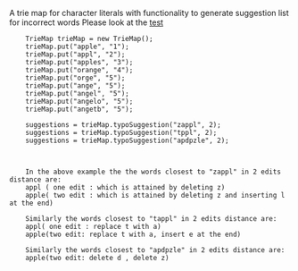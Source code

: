 A trie map for character literals with functionality to generate suggestion list for incorrect words
Please look at the [test](https://github.com/L-factorial/DataStructure-and-MulthiThreading-in-java-/blob/main/src/test/java/com/lfactorial/test/datastructure/trie/TrieMapTest.java)

        TrieMap trieMap = new TrieMap();
        trieMap.put("apple", "1");
        trieMap.put("appl", "2");
        trieMap.put("apples", "3");
        trieMap.put("orange", "4");
        trieMap.put("orge", "5");
        trieMap.put("ange", "5");
        trieMap.put("angel", "5");
        trieMap.put("angelo", "5");
        trieMap.put("angetb", "5");

        suggestions = trieMap.typoSuggestion("zappl", 2);
        suggestions = trieMap.typoSuggestion("tppl", 2);
        suggestions = trieMap.typoSuggestion("apdpzle", 2);


        
        In the above example the the words closest to "zappl" in 2 edits distance are: 
        appl ( one edit : which is attained by deleting z)
        apple( two edit : which is attained by deleting z and inserting l at the end)

        Similarly the words closest to "tappl" in 2 edits distance are: 
        appl( one edit : replace t with a)
        apple(two edit: replace t with a, insert e at the end)

        Similarly the words closest to "apdpzle" in 2 edits distance are:
        apple(two edit: delete d , delete z)

        


